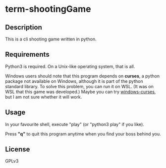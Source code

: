 # term-shootingGame

## Description

This is a cli shooting game written in python.

## Requirements

Python3 is required. On a Unix-like operating system, that is all.

Windows users should note that this program depends on **curses**,
a python package not available on Windows, although it is part of
the python standard library. To solve this problem, you can run it
on WSL. \(It was on WSL that this game was developed.\) Maybe you
can try [windows-curses](https://pypi.org/project/windows-curses/),
but I am not sure whether it will work.

## Usage

In your favourite shell, execute "play" \(or "python3 play" if you
like\).

Press **"q"** to quit this program anytime when you find your boss
behind you.

## License

GPLv3

